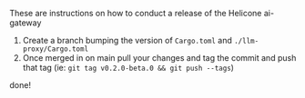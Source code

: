 These are instructions on how to conduct a release of the Helicone ai-gateway

1) Create a branch bumping the version of `Cargo.toml` and `./llm-proxy/Cargo.toml`
2) Once merged in on main pull your changes and tag the commit and push that tag (ie: `git tag v0.2.0-beta.0 && git push --tags`)

done!